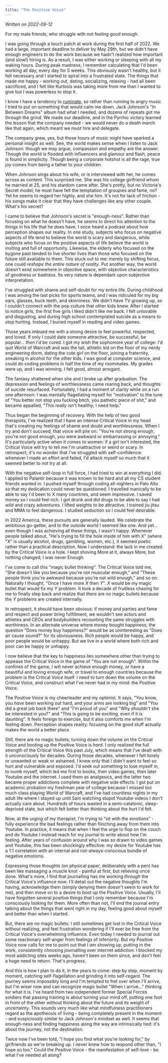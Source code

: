 ```yaml
---
title: "The Positive Voice"
---
```

_Written on 2022-09-12_

For my male friends, who struggle with not feeling good enough.

I was going through a touch patch at work during the first half of 2022. We had a large, important deadline to deliver by May 29th, but we didn't have enough engineers to do the work because we hadn't realized how important (and slow!) hiring is. As a result, I was either working or sleeping with all my waking hours. During peak madness, I remember calculating that I'd been working all day, every day for 5 weeks. This obviously wasn't healthy, but it felt necessary and I started to spiral into a frustrated state. The things that made me happy - working out, dating, socializing, relaxing - had all been sacrificed, and I felt like Kurtosis was taking more from me than I wanted to give but I was powerless to stop it.

I know I have a tendency to [ruminate](https://en.wikipedia.org/wiki/Rumination_(psychology)), so rather than running to angry music I tried to put on something that would calm me down. Jack Johnson's "In Between Dreams" album had what I needed, and dozens of repeats got me through the grind. We made our deadline, and in the Pyrrhic victory learned the lesson that the company needed - we would never do a death march like that again, which meant we _must_ hire and delegate. 

The company grew, yes, but those hours of music might have sparked a personal insight as well. See, the world makes sense when I listen to Jack Johnson: though we may argue, compassion and empathy are the answer. Though the world is flooded with influencers and glamour and flash, peace is found in simplicity. Though being a corporate hotshot is all the rage, true joy comes from being a father to your children. 

When Johnson sings about his wife, or is interviewed with her, he comes across as content. This surprised me. She was his college girlfriend whom he married at 25, and his stardom came after. She's pretty, but no Victoria's Secret model; he must have felt the temptation of groupies and fame, no? Yet he seems to regard her highly, and she him. It's not for lack of friction - his songs make it clear that they have challenges like any other couple. What's his secret?

I came to believe that Johnson's secret is "enough-ness". Rather than focusing on what he doesn't have, he seems to direct his attention to the things in his life that he does have. I once heard a podcast about how perception shapes our reality. In one study, subjects who focus on negative aspects of life tend to believe the world is scary and dangerous, while subjects who focus on the positive aspects of life believe the world is inviting and full of opportunity. Likewise, the elderly who focused on the bygone past tended to live shorter lives than those who focused on the future still available to them. This stuck out to me: merely by shifting focus, one could _reshape the entire nature of reality_. Put another way, the world doesn't exist somewhere in objective space, with objective characteristics of goodness or badness. Its very nature is dependant upon subjective interpretation.

I've struggled with shame and self-doubt for my entire life. During childhood I was among the last picks for sports teams, and I was ridiculed for my big ears, glasses, buck teeth, and skinniness. We didn't have TV growing up, so I couldn't connect with the pop culture that other kids knew. After I started to notice girls, the first five girls I liked didn't like me back. I felt unlovable and disgusting, and during high school contemplated suicide as a means to stop hurting. Instead, I buried myself in reading and video games.

Those years imbued me with a strong desire to feel powerful, respected, and loved. If only I could date someone attractive, be successful, be popular... _then_ I'd be cured. I got my wish the sophomore year of college: I'd quit World of Warcraft and was the tall, athletic kid on the floor of my nerdy engineering dorm, dating the cute girl on the floor, joining a fraternity, sneaking in alcohol for the other kids. I was good at computer science, and could do coding problems in half the time of my roommates. My grades were up, and I was winning. I felt good, almost arrogant. 

The fantasy shattered when she and I broke up after graduation. The depression and feelings of worthlessness came roaring back, and thoughts of suicide resurfaced. Fortunately, I had a moment of clarity while on a run one afternoon: I was mentally flagellating myself for "motivation" to the tune of "You better not stop you fucking bitch, you pathetic piece of shit," and became appalled, "This _really_ isn't healthy; I need help."

Thus began the beginning of recovery. With the help of two good therapists, I've realized that I have an intense Critical Voice in my head that's creating my feelings of shame and doubt and worthlessness. When I try and don't succeed, that voice will pile on: "You're not strong enough, you're not good enough, you were awkward or embarrassing or annoying." It's particularly active when it comes to women: if a girl isn't interested, the Critical Voice will try to tell me I'm unattractive or weird or scary. In retrospect, it's no wonder that I've struggled with self-confidence: whenever I made an effort and failed, I'd attack myself so much that it seemed better to not try at all.

With the negative self-loop in full force, I had tried to win at everything I did. I applied to Palantir because it was known to be hard and all my CS student friends wanted in. I pushed myself through coding all-nighters in Palo Alto so that my dedication could never be questioned. I travelled manically to be able to say I'd been to X many countries, and seem impressive. I saved money so I could feel rich. I got drunk and did drugs to be able to say I had wild and crazy adventures. I lifted weights to be attractive. I trained jiu jitsu and MMA to feel dangerous. I studied seduction so I could feel desirable.

In 2022 America, these pursuits are generally lauded. We celebrate the ambitious go-getter, and to the outside world I seemed like one. And yet... even though I was achieving all these things, I wasn't happy. Whenever people talked about, "He's trying to fill the hole inside of him with X" (where "X" is usually alcohol, drugs, gambling, women, etc.), it seemed poetic rather than a practical description. Now I understand: the lack in me created by the Critical Voice _is_ a hole. I kept shoving More at it, always More, but nothing changed; I was never Enough.

I've come to call this "magic bullet thinking". The Critical Voice told me, "She doesn't like you because you're not muscular enough," and "These people think you're awkward because you're not wild enough," and so on. Naturally I thought, "Once I have more _X_ then _Y_". _X_ would be my magic bullet that would fix my _Y_ problem. It took a decade of fruitless chasing for me to finally step back and realize that there are no magic bullets because the _Y_ problems are created internally.

In retrospect, it should have been obvious: if money and parties and fame and respect and power bring fulfillment, we wouldn't see actors and athletes and CEOs and bodybuilders recounting the same struggles with worthiness. In an alternate universe where money bought happiness, the question "Does money buy happiness?" would be as uninteresting as "Does air cause sound?" for its obviousness. Rich people would be happy, and poor people would be unhappy. But we live in a world where both rich and poor can be happy or unhappy.

I now believe that the key to happiness lies somewhere other than trying to appease the Critical Voice in the game of "You are not enough". Within the confines of the game, I will never achieve enough money, or have a beautiful and loving enough wife, or travel to enough countries because the problem is the Critical Voice itself. I need to turn down the volume on the Critical Voice, and construct what I've never had in my mind: the Positive Voice.

The Positive Voice is my cheerleader and my optimist. It says, "You know, you _have_ been working out hard, and your arms are looking big" and "You did a great job back there" and "I'm proud of you" and "Why _shouldn't_ she be interested in you?" and "This is going to be exciting, even if it is daunting". It feels foreign to exercise, but it also comforts me when I'm feeling down. Perception shapes reality: focusing on the good stuff actually makes the world a better place.

Still, there are no magic bullets; turning down the volume on the Critical Voice and booting up the Positive Voice is _hard_. I only realized the full strength of the Critical Voice this past July, which means that I've dealt with it unconsciously for decades. During those decades, whenever I felt lonely or unwanted or weak or ashamed, I knew only that I didn't want to feel so hurt and vulnerable and exposed. I'd seek out something to lose myself in, to numb myself, which led me first to books, then video games, then later Youtube and the internet. I used them as analgesics, and the latter two became proper addictions complete with negative side effects: I got put on academic probation my freshman year of college because I missed too much class playing World of Warcraft, and I've had countless nights in my adult life where I stayed up until 5am watching stupid Youtube videos I don't actually care about. Hundreds of hours wasted in a semi-catatonic, sleep-deprived state, but which felt better than thinking about the hurt I'd felt.

Now, at the urging of my therapist, I'm trying to "sit with the emotions" - fully experience the bad feelings rather than flinching away from them into Youtube. In practice, it means that when I feel the urge to flop on the couch and do Youtube I instead reach for my journal to write about how I'm feeling. After years of confusion around why I was so drawn to video games and Youtube, this has been shockingly effective: my desire for Youtube has a 1:1 correlation with an internal and not-always-conscious bundle of negative emotions. 

Expressing those thoughts (on physical paper, deliberately with a pen) has been like massaging a muscle knot - painful at first, but relieving once done. What's more, I find that journalling has me working _through_ the Critical Voice's influence now: I'll detail out the negative thoughts I'm having, acknowledge them (simply denying them doesn't seem to work for me), and then move on to a desire to boot up the Positive Voice. Usually, I'll have forgotten several positive things that I only remember because I'm consciously looking for them. More often than not, I'll end the journal entry talking about the things that went right in my day, feeling good about myself and better than when I started.

But, there are no magic bullets: I still sometimes get lost in the Critical Voice without realizing, and feel frustration wondering if I'll ever be free from the Critical Voice's overwhelming influence. Even today I needed to journal out some reactionary self-anger from feelings of inferiority. But my Positive Voice now calls for me to point out that I _am_ showing up, putting in the work, consistently choosing journalling over internet addiction: I blocked my most addicting sites weeks ago, haven't been on them since, and don't feel a huge need to return. That's progress.

And this is how I plan to do it, in the years to come: step by step, moment by moment, catching self-flagellation and grinding it into self-regard. The journey seems impossibly long and I'm tempted to fret over when I'll arrive, but I'm wiser now and can recognize magic bullet "When I arrive..." thinking for what it is. I've heard from two independent former Special Forces soldiers that passing training is about turning your mind off, putting one foot in front of the other without thinking about the future and its weight of uncertainty. This sounds very much like what mindfulness practitioners regard as the apotheosis of living - being completely present in the moment - and suspiciously similar to Jack Johnson's mindset as well. It seems that enough-ness and finding happiness along the way are intrinsically tied: it's about the journey, not the destination.

Twice now I've been told, "I hope you find what you're looking for," by girlfriends as we're breaking up. I never knew how to respond other than, "I hope so too." Could the Positive Voice - the manifestation of self-love - be what I've needed all along?
